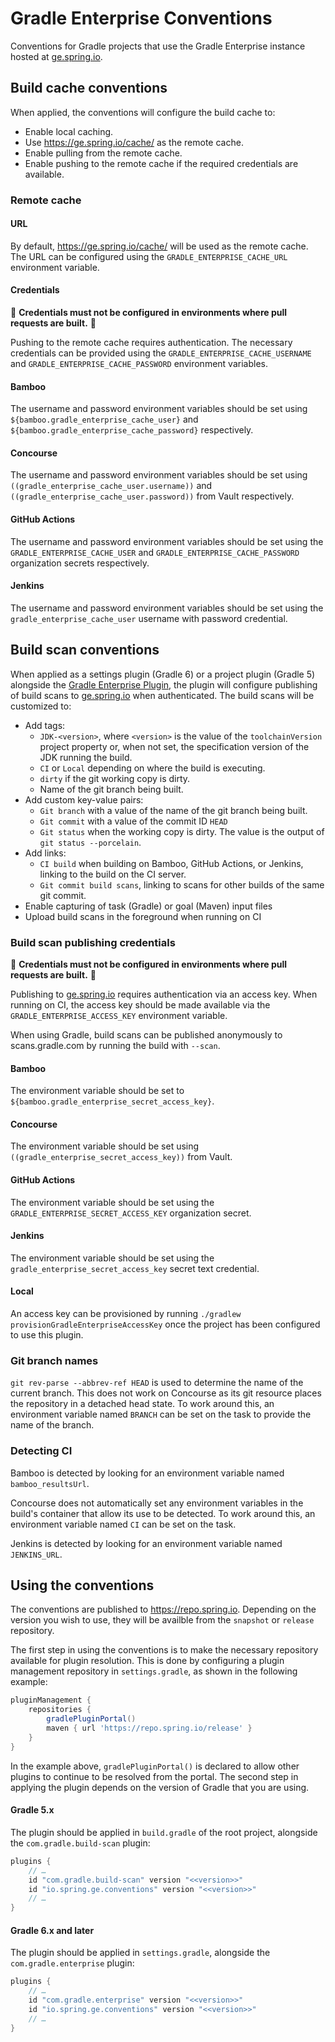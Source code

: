# Gradle Enterprise Conventions

Conventions for Gradle projects that use the Gradle Enterprise instance hosted at [ge.spring.io](https://ge.spring.io).

## Build cache conventions

When applied, the conventions will configure the build cache to:

- Enable local caching.
- Use https://ge.spring.io/cache/ as the remote cache.
- Enable pulling from the remote cache.
- Enable pushing to the remote cache if the required credentials are available.

### Remote cache

#### URL

By default, https://ge.spring.io/cache/ will be used as the remote cache.
The URL can be configured using the `GRADLE_ENTERPRISE_CACHE_URL` environment variable.

#### Credentials

:rotating_light: **Credentials must not be configured in environments where pull requests are built.** :rotating_light:

Pushing to the remote cache requires authentication.
The necessary credentials can be provided using the `GRADLE_ENTERPRISE_CACHE_USERNAME` and `GRADLE_ENTERPRISE_CACHE_PASSWORD` environment variables.

#### Bamboo

The username and password environment variables should be set using `${bamboo.gradle_enterprise_cache_user}` and `${bamboo.gradle_enterprise_cache_password}` respectively.

#### Concourse

The username and password environment variables should be set using `((gradle_enterprise_cache_user.username))` and `((gradle_enterprise_cache_user.password))` from Vault respectively.

#### GitHub Actions

The username and password environment variables should be set using the `GRADLE_ENTERPRISE_CACHE_USER` and `GRADLE_ENTERPRISE_CACHE_PASSWORD` organization secrets respectively.

#### Jenkins

The username and password environment variables should be set using the `gradle_enterprise_cache_user` username with password credential.

## Build scan conventions

When applied as a settings plugin (Gradle 6) or a project plugin (Gradle 5) alongside the [Gradle Enterprise Plugin](https://plugins.gradle.org/plugin/com.gradle.enterprise), the plugin will configure publishing of build scans to [ge.spring.io](https://ge.spring.io) when authenticated.
The build scans will be customized to:

- Add tags:
    - `JDK-<version>`, where `<version>` is the value of the `toolchainVersion` project property or, when not set, the specification version of the JDK running the build.
    - `CI` or `Local` depending on where the build is executing.
    - `dirty` if the git working copy is dirty.
    - Name of the git branch being built.
- Add custom key-value pairs:
    - `Git branch` with a value of the name of the git branch being built.
    - `Git commit` with a value of the commit ID `HEAD`
    - `Git status` when the working copy is dirty.
      The value is the output of `git status --porcelain`.
 - Add links:
    - `CI build` when building on Bamboo, GitHub Actions, or Jenkins, linking to the build on the CI server.
    - `Git commit build scans`, linking to scans for other builds of the same git commit.
 - Enable capturing of task (Gradle) or goal (Maven) input files
 - Upload build scans in the foreground when running on CI

### Build scan publishing credentials

:rotating_light: **Credentials must not be configured in environments where pull requests are built.** :rotating_light:

Publishing to [ge.spring.io](https://ge.spring.io) requires authentication via an access key.
When running on CI, the access key should be made available via the `GRADLE_ENTERPRISE_ACCESS_KEY` environment variable.

When using Gradle, build scans can be published anonymously to scans.gradle.com by running the build with `--scan`.

#### Bamboo

The environment variable should be set to `${bamboo.gradle_enterprise_secret_access_key}`.

#### Concourse

The environment variable should be set using `((gradle_enterprise_secret_access_key))` from Vault.

#### GitHub Actions

The environment variable should be set using the `GRADLE_ENTERPRISE_SECRET_ACCESS_KEY` organization secret.

#### Jenkins

The environment variable should be set using the `gradle_enterprise_secret_access_key` secret text credential.

#### Local

An access key can be provisioned by running `./gradlew provisionGradleEnterpriseAccessKey` once the project has been configured to use this plugin.

### Git branch names

`git rev-parse --abbrev-ref HEAD` is used to determine the name of the current branch.
This does not work on Concourse as its git resource places the repository in a detached head state.
To work around this, an environment variable named `BRANCH` can be set on the task to provide the name of the branch.

### Detecting CI

Bamboo is detected by looking for an environment variable named `bamboo_resultsUrl`.

Concourse does not automatically set any environment variables in the build's container that allow its use to be detected.
To work around this, an environment variable named `CI` can be set on the task.

Jenkins is detected by looking for an environment variable named `JENKINS_URL`.

## Using the conventions

The conventions are published to https://repo.spring.io.
Depending on the version you wish to use, they will be availble from the `snapshot` or `release` repository.

The first step in using the conventions is to make the necessary repository available for plugin resolution.
This is done by configuring a plugin management repository in `settings.gradle`, as shown in the following example:

```groovy
pluginManagement {
	repositories {
		gradlePluginPortal()
		maven { url 'https://repo.spring.io/release' }
	}
}
```

In the example above, `gradlePluginPortal()` is declared to allow other plugins to continue to be resolved from the portal.
The second step in applying the plugin depends on the version of Gradle that you are using.

#### Gradle 5.x

The plugin should be applied in `build.gradle` of the root project, alongside the `com.gradle.build-scan` plugin:

```groovy
plugins {
	// …
	id "com.gradle.build-scan" version "<<version>>"
	id "io.spring.ge.conventions" version "<<version>>"
	// …
}
```

#### Gradle 6.x and later

The plugin should be applied in `settings.gradle`, alongside the `com.gradle.enterprise` plugin:

```groovy
plugins {
	// …
	id "com.gradle.enterprise" version "<<version>>"
	id "io.spring.ge.conventions" version "<<version>>"
	// …
}
```